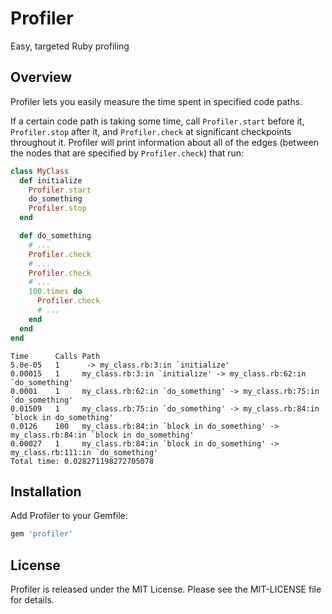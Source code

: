 Profiler
========
Easy, targeted Ruby profiling

Overview
--------

Profiler lets you easily measure the time spent in specified code paths.

If a certain code path is taking some time, call `Profiler.start` before it, `Profiler.stop` after it, and `Profiler.check` at significant checkpoints throughout it. Profiler will print information about all of the edges (between the nodes that are specified by `Profiler.check`) that run:

```ruby
class MyClass
  def initialize
    Profiler.start
    do_something
    Profiler.stop
  end

  def do_something
    # ...
    Profiler.check
    # ...
    Profiler.check
    # ...
    100.times do
      Profiler.check
      # ...
    end
  end
end
```

```
Time      Calls Path
5.0e-05   1      -> my_class.rb:3:in `initialize'
0.00015   1     my_class.rb:3:in `initialize' -> my_class.rb:62:in `do_something'
0.0001    1     my_class.rb:62:in `do_something' -> my_class.rb:75:in `do_something'
0.01509   1     my_class.rb:75:in `do_something' -> my_class.rb:84:in `block in do_something'
0.0126    100   my_class.rb:84:in `block in do_something' -> my_class.rb:84:in `block in do_something'
0.00027   1     my_class.rb:84:in `block in do_something' -> my_class.rb:111:in `do_something'
Total time: 0.028271198272705078
```

Installation
------------

Add Profiler to your Gemfile:

```ruby
gem 'profiler'
```

License
-------

Profiler is released under the MIT License. Please see the MIT-LICENSE file for details.
